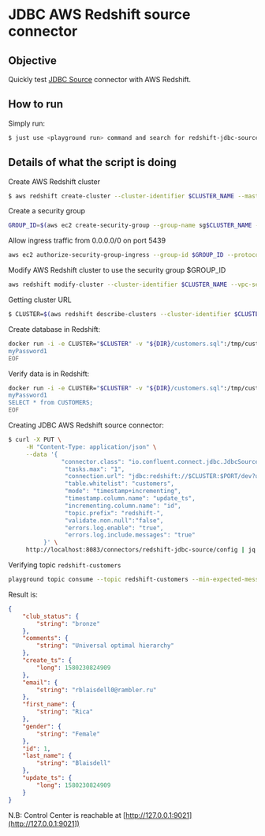 # JDBC AWS Redshift source connector

## Objective

Quickly test [JDBC Source](https://docs.confluent.io/current/connect/kafka-connect-jdbc/source-connector/index.html) connector with AWS Redshift.

## How to run

Simply run:

```bash
$ just use <playground run> command and search for redshift-jdbc-source.sh in this folder
```
## Details of what the script is doing

Create AWS Redshift cluster

```bash
$ aws redshift create-cluster --cluster-identifier $CLUSTER_NAME --master-username masteruser --master-user-password myPassword1 --node-type dc2.large --cluster-type single-node --publicly-accessible --tags "cflt_managed_by=user,cflt_managed_id=$USER"
```

Create a security group

```bash
GROUP_ID=$(aws ec2 create-security-group --group-name sg$CLUSTER_NAME --description "playground aws redshift" | jq -r .GroupId)
```

Allow ingress traffic from 0.0.0.0/0 on port 5439

```bash
aws ec2 authorize-security-group-ingress --group-id $GROUP_ID --protocol tcp --port 5439 --cidr "0.0.0.0/0"
```

Modify AWS Redshift cluster to use the security group $GROUP_ID

```bash
aws redshift modify-cluster --cluster-identifier $CLUSTER_NAME --vpc-security-group-ids $GROUP_ID
```

Getting cluster URL

```bash
$ CLUSTER=$(aws redshift describe-clusters --cluster-identifier $CLUSTER_NAME | jq -r '.Clusters[0].Endpoint.Address')
```

Create database in Redshift:

```bash
docker run -i -e CLUSTER="$CLUSTER" -v "${DIR}/customers.sql":/tmp/customers.sql debezium/postgres:15-alpine psql -h "$CLUSTER" -U "masteruser" -d "dev" -p "5439" -f "/tmp/customers.sql" << EOF
myPassword1
EOF
```

Verify data is in Redshift:

```bash
docker run -i -e CLUSTER="$CLUSTER" -v "${DIR}/customers.sql":/tmp/customers.sql debezium/postgres:15-alpine psql -h "$CLUSTER" -U "masteruser" -d "dev" -p "5439" << EOF
myPassword1
SELECT * from CUSTOMERS;
EOF
```

Creating JDBC AWS Redshift source connector:

```bash
$ curl -X PUT \
     -H "Content-Type: application/json" \
     --data '{
               "connector.class": "io.confluent.connect.jdbc.JdbcSourceConnector",
                "tasks.max": "1",
                "connection.url": "jdbc:redshift://$CLUSTER:$PORT/dev?user=masteruser&password=myPassword1&ssl=false",
                "table.whitelist": "customers",
                "mode": "timestamp+incrementing",
                "timestamp.column.name": "update_ts",
                "incrementing.column.name": "id",
                "topic.prefix": "redshift-",
                "validate.non.null":"false",
                "errors.log.enable": "true",
                "errors.log.include.messages": "true"
          }' \
     http://localhost:8083/connectors/redshift-jdbc-source/config | jq .
```

Verifying topic `redshift-customers`

```bash
playground topic consume --topic redshift-customers --min-expected-messages 5 --timeout 60
```

Result is:

```json
{
    "club_status": {
        "string": "bronze"
    },
    "comments": {
        "string": "Universal optimal hierarchy"
    },
    "create_ts": {
        "long": 1580230824909
    },
    "email": {
        "string": "rblaisdell0@rambler.ru"
    },
    "first_name": {
        "string": "Rica"
    },
    "gender": {
        "string": "Female"
    },
    "id": 1,
    "last_name": {
        "string": "Blaisdell"
    },
    "update_ts": {
        "long": 1580230824909
    }
}
```

N.B: Control Center is reachable at [http://127.0.0.1:9021](http://127.0.0.1:9021])
